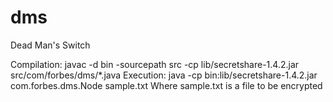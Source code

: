 dms
===

Dead Man's Switch


Compilation: javac -d bin -sourcepath src -cp lib/secretshare-1.4.2.jar src/com/forbes/dms/*.java
Execution: java -cp bin:lib/secretshare-1.4.2.jar com.forbes.dms.Node sample.txt
Where sample.txt is a file to be encrypted